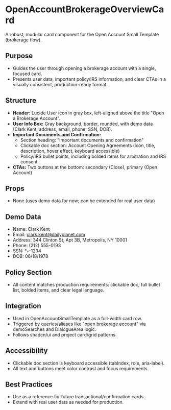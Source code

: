 # OpenAccountBrokerageOverviewCard

A robust, modular card component for the Open Account Small Template (brokerage flow).

## Purpose
- Guides the user through opening a brokerage account with a single, focused card.
- Presents user data, important policy/IRS information, and clear CTAs in a visually consistent, production-ready format.

## Structure
- **Header:** Lucide User icon in gray box, left-aligned above the title "Open a Brokerage Account".
- **User Info Box:** Gray background, border, rounded, with demo data (Clark Kent, address, email, phone, SSN, DOB).
- **Important Documents and Confirmation:**
  - Section heading: "Important documents and confirmation"
  - Clickable doc section: Account Opening Agreements (icon, title, description, hover effect, keyboard accessible)
  - Policy/IRS bullet points, including bolded items for arbitration and IRS consent
- **CTAs:** Two buttons at the bottom: secondary (Close), primary (Open Account)

## Props
- None (uses demo data for now; can be extended for real user data)

## Demo Data
- Name: Clark Kent
- Email: clark.kent@dailyplanet.com
- Address: 344 Clinton St, Apt 3B, Metropolis, NY 10001
- Phone: (212) 555-0193
- SSN: ***-**-1234
- DOB: 06/18/1978

## Policy Section
- All content matches production requirements: clickable doc, full bullet list, bolded items, and clear legal language.

## Integration
- Used in OpenAccountSmallTemplate as a full-width card row.
- Triggered by queries/aliases like "open brokerage account" via demoSearches and DialogueArea logic.
- Follows shadcn/ui and project card/grid patterns.

## Accessibility
- Clickable doc section is keyboard accessible (tabIndex, role, aria-label).
- All text and buttons meet color contrast and focus requirements.

## Best Practices
- Use as a reference for future transactional/confirmation cards.
- Extend with real user data as needed for production. 